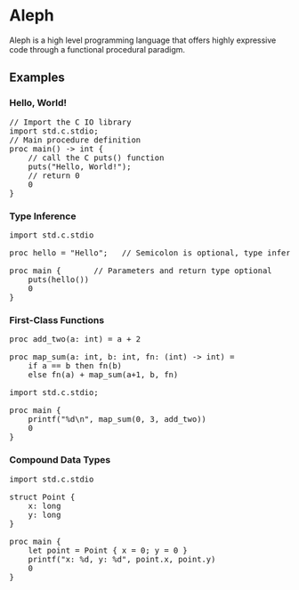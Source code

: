 # Aleph #

Aleph is a high level programming language that offers highly expressive
code through a functional procedural paradigm.

## Examples ##

### Hello, World! ###
<pre>
// Import the C IO library
import std.c.stdio;
// Main procedure definition
proc main() -> int {
    // call the C puts() function
    puts("Hello, World!");
    // return 0
    0
}
</pre>

### Type Inference ###
<pre>
import std.c.stdio

proc hello = "Hello";   // Semicolon is optional, type inferred as \*const char

proc main {       // Parameters and return type optional
    puts(hello())
    0
}
</pre>

### First-Class Functions ###
<pre>
proc add_two(a: int) = a + 2

proc map_sum(a: int, b: int, fn: (int) -> int) =
    if a == b then fn(b)
    else fn(a) + map_sum(a+1, b, fn)

import std.c.stdio;

proc main {
    printf("%d\n", map_sum(0, 3, add_two))
    0
}
</pre>

### Compound Data Types ###
<pre>
import std.c.stdio

struct Point {
    x: long
    y: long
}

proc main {
    let point = Point { x = 0; y = 0 }
    printf("x: %d, y: %d", point.x, point.y)
    0
}
</pre>
